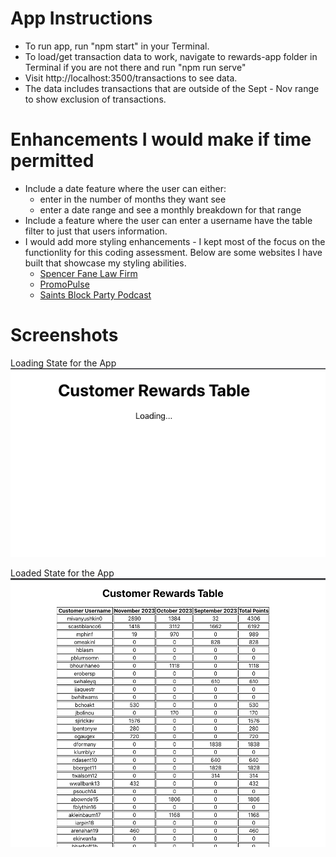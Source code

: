 # App Instructions 

- To run app, run "npm start" in your Terminal. 
- To load/get transaction data to work, navigate to rewards-app folder in Terminal if you are not there and run "npm run serve"
- Visit http://localhost:3500/transactions to see data. 
- The data includes transactions that are outside of the Sept - Nov range to show exclusion of transactions. 

# Enhancements I would make if time permitted
- Include a date feature where the user can either:
    - enter in the number of months they want see
    - enter a date range and see a monthly breakdown for that range
- Include a feature where the user can enter a username have the table filter to just that users information. 
- I would add more styling enhancements - I kept most of the focus on the functionlity for this coding assessment. Below are some websites I have built that showcase my styling abilities. 
    - [Spencer Fane Law Firm](https://www.spencerfane.com/services/)
    - [PromoPulse](https://promopulse.io/)
    - [Saints Block Party Podcast](https://saintsblockparty.com/)



# Screenshots 
Loading State for the App
![Loading State for App](./public/screenshots/loading-state.png)

Loaded State for the App
![Loaded State for App](./public/screenshots/loaded-state.png)